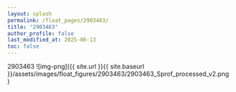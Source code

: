 ```yaml
---
layout: splash
permalink: /float_pages/2903463/
title: "2903463"
author_profile: false
last_modified_at: 2025-06-13
toc: false
---
```

 
2903463
![img-png]({{ site.url }}{{ site.baseurl }}/assets/images/float_figures/2903463/2903463_Sprof_processed_v2.png)
